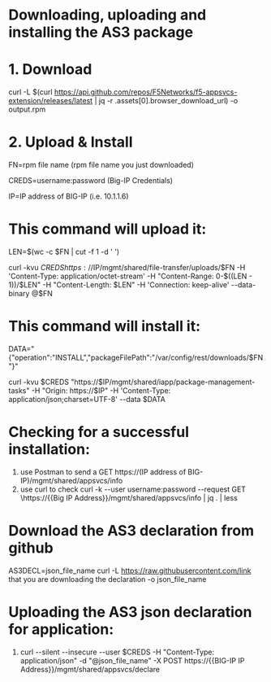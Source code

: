 # Downloading, uploading and installing the AS3 package


# 1. Download
curl -L $(curl https://api.github.com/repos/F5Networks/f5-appsvcs-extension/releases/latest | jq -r .assets[0].browser_download_url) -o output.rpm

# 2. Upload & Install 
FN=rpm file name (rpm file name you just downloaded)

CREDS=username:password (Big-IP Credentials)

IP=IP address of BIG-IP (i.e. 10.1.1.6)

# This command will upload it:
LEN=$(wc -c $FN | cut -f 1 -d ' ')

curl -kvu $CREDS https://$IP/mgmt/shared/file-transfer/uploads/$FN -H 'Content-Type: application/octet-stream' -H "Content-Range: 0-$((LEN - 1))/$LEN" -H "Content-Length: $LEN" -H 'Connection: keep-alive' --data-binary @$FN

# This command will install it: 
DATA="{\"operation\":\"INSTALL\",\"packageFilePath\":\"/var/config/rest/downloads/$FN\"}"

curl -kvu $CREDS "https://$IP/mgmt/shared/iapp/package-management-tasks" -H "Origin: https://$IP" -H 'Content-Type: application/json;charset=UTF-8' --data $DATA

# Checking for a successful installation:
1. use Postman to send a GET https://(IP address of BIG-IP)/mgmt/shared/appsvcs/info
2. use curl to check curl -k --user username:password --request GET \https://{{Big IP Address}}/mgmt/shared/appsvcs/info | jq . | less

# Download the AS3 declaration from github
AS3DECL=json_file_name
curl -L https://raw.githubusercontent.com/link that you are downloading the declaration -o json_file_name

# Uploading the AS3 json declaration for application:
1. curl --silent --insecure --user $CREDS -H "Content-Type: application/json" -d "@json_file_name" -X POST https://{{BIG-IP IP Address}}/mgmt/shared/appsvcs/declare
